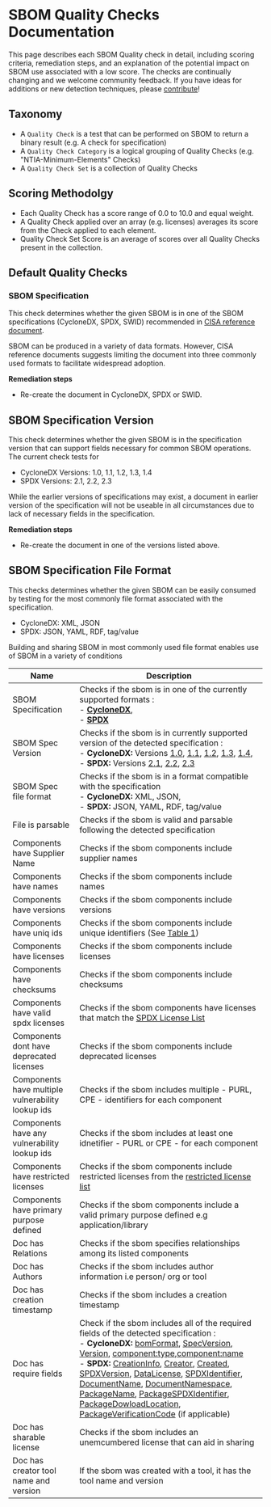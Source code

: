 <!--
 Copyright 2023 Interlynk.io
 
 Licensed under the Apache License, Version 2.0 (the "License");
 you may not use this file except in compliance with the License.
 You may obtain a copy of the License at
 
     http://www.apache.org/licenses/LICENSE-2.0
 
 Unless required by applicable law or agreed to in writing, software
 distributed under the License is distributed on an "AS IS" BASIS,
 WITHOUT WARRANTIES OR CONDITIONS OF ANY KIND, either express or implied.
 See the License for the specific language governing permissions and
 limitations under the License.
-->


# SBOM Quality Checks Documentation

This page describes each SBOM Quality check in detail, including scoring criteria,
remediation steps, and an explanation of the potential impact on SBOM use
associated with a low score. The checks are continually changing and we welcome
community feedback. If you have ideas for additions or new detection techniques,
please [contribute](../CONTRIBUTING.md)!

## Taxonomy
- A `Quality Check` is a test that can be performed on SBOM to return a binary result (e.g. A check for specification)
- A `Quality Check Category` is a logical grouping of Quality Checks (e.g. "NTIA-Minimum-Elements" Checks)
- A `Quality Check Set` is a collection of Quality Checks

## Scoring Methodolgy
- Each Quality Check has a score range of 0.0 to 10.0 and equal weight.
- A Quality Check applied over an array (e.g. licenses) averages its score from the Check applied to each element.
- Quality Check Set Score is an average of scores over all Quality Checks present in the collection.

## Default Quality Checks

### SBOM Specification 

This check determines whether the given SBOM is in one of the SBOM specifications (CycloneDX, SPDX, SWID) recommended in [CISA reference document](https://ntia.gov/sites/default/files/publications/ntia_sbom_framing_2nd_edition_20211021_0.pdf).

SBOM can be produced in a variety of data formats. However, CISA reference documents suggests limiting 
the document into three commonly used formats to facilitate widespread adoption. 


**Remediation steps**
- Re-create the document in CycloneDX, SPDX or SWID.

## SBOM Specification Version 

This check determines whether the given SBOM is in the specification version that can support fields necessary for common SBOM operations. The current check tests for 
- CycloneDX Versions: 1.0, 1.1, 1.2, 1.3, 1.4
- SPDX Versions: 2.1, 2.2, 2.3

While the earlier versions of specifications may exist, a document in earlier version of the specification will not be useable in all circumstances due to lack of necessary fields in the specification.

**Remediation steps**
- Re-create the document in one of the versions listed above.

## SBOM Specification File Format 

This checks determines whether the given SBOM can be easily consumed by testing for the most commonly file format associated with the specification.
- CycloneDX: XML, JSON
- SPDX: JSON, YAML, RDF, tag/value

Building and sharing SBOM in most commonly used file format enables use of SBOM in a variety of conditions

Name        | Description                               | 
----------- | ----------------------------------------- | 
SBOM Specification | Checks if the sbom is in one of the currently supported formats : <br>- [**CycloneDX**](https://cyclonedx.org/),<br>- [**SPDX**](https://spdx.dev/) | 
SBOM Spec Version | Checks if the sbom is in currently supported version of the detected specification : <br>- **CycloneDX:** Versions [1.0](https://cyclonedx.org/docs/1.0/xml/), [1.1](https://cyclonedx.org/docs/1.1/xml/), [1.2](https://cyclonedx.org/docs/1.2/json/), [1.3](https://cyclonedx.org/docs/1.3/json/), [1.4](https://cyclonedx.org/docs/1.4/json/), <br>- **SPDX:** Versions [2.1](https://spdx.dev/spdx-specification-21-web-version/), [2.2](https://spdx.github.io/spdx-spec/v2.2.2), [2.3](https://spdx.github.io/spdx-spec/v2.3/)| 
SBOM Spec file format | Checks if the sbom is in a format compatible with the specification<br>- **CycloneDX:** XML, JSON,<br>- **SPDX:** JSON, YAML, RDF, tag/value | 
File is parsable | Checks if the sbom is valid and parsable following the detected specification | 
Components have Supplier Name | Checks if the sbom components include supplier names | 
Components have names | Checks if the sbom components include names |
Components have versions | Checks if the sbom components include versions | 
Components have uniq ids | Checks if the sbom components include unique identifiers (See [Table 1](https://www.ntia.gov/files/ntia/publications/sbom_formats_survey-version-2021.pdf)) | 
Components have licenses | Checks if the sbom components include licenses |
Components have checksums | Checks if the sbom components include checksums | 
Components have valid spdx licenses | Checks if the sbom components have licenses that match the [SPDX License List](https://spdx.org/licenses/) |
Components dont have deprecated licenses| Checks if the sbom components include deprecated licenses |
Components have multiple vulnerability lookup ids| Checks if the sbom includes multiple - PURL, CPE - identifiers for each component | 
Components have any vulnerability lookup ids| Checks if the sbom includes at least one idnetifier - PURL or CPE - for each component | 
Components have restricted licenses | Checks if the sbom components include restricted licenses from the [restricted license list](https://opensource.google/documentation/reference/thirdparty/licenses) |
Components have primary purpose defined | Checks if the sbom components include a valid primary purpose defined e.g application/library|
Doc has Relations | Checks if the sbom specifies relationships among its listed components | 
Doc has Authors | Checks if the sbom includes author information i.e  person/ org or tool | 
Doc has creation timestamp | Checks if the sbom includes a creation timestamp | 
Doc has require fields | Check if the sbom includes all of the required fields of the detected specification : <br>- **CycloneDX:** [bomFormat](https://cyclonedx.org/docs/1.4/json/#bomFormat), [SpecVersion](https://cyclonedx.org/docs/1.4/json/#specVersion), [Version](https://cyclonedx.org/docs/1.4/json/#version), [component:type](https://cyclonedx.org/docs/1.4/json/#components_items_type),[component:name](https://cyclonedx.org/docs/1.4/json/#components_items_name)<br>- **SPDX:** [CreationInfo](https://spdx.github.io/spdx-spec/v2.3/document-creation-information/), [Creator](https://spdx.github.io/spdx-spec/v2.3/document-creation-information/#68-creator-field), [Created](https://spdx.github.io/spdx-spec/v2.3/document-creation-information/#69-created-field), [SPDXVersion](https://spdx.github.io/spdx-spec/v2.3/document-creation-information/#61-spdx-version-field), [DataLicense](https://spdx.github.io/spdx-spec/v2.3/document-creation-information/#62-data-license-field), [SPDXIdentifier](https://spdx.github.io/spdx-spec/v2.3/document-creation-information/#63-spdx-identifier-field), [DocumentName](https://spdx.github.io/spdx-spec/v2.3/document-creation-information/#64-document-name-field), [DocumentNamespace](https://spdx.github.io/spdx-spec/v2.3/document-creation-information/#65-spdx-document-namespace-field), [PackageName](https://spdx.github.io/spdx-spec/v2.3/package-information/#71-package-name-field), [PackageSPDXIdentifier](https://spdx.github.io/spdx-spec/v2.3/package-information/#72-package-spdx-identifier-field), [PackageDowloadLocation](https://spdx.github.io/spdx-spec/v2.3/package-information/#77-package-download-location-field), [PackageVerificationCode](https://spdx.github.io/spdx-spec/v2.3/package-information/#79-package-verification-code-field) (if applicable) | 
Doc has sharable license | Checks if the sbom includes an unemcumbered license that can aid in sharing | 
Doc has creator tool name and version | If the sbom was created with a tool, it has the tool name and version | 
